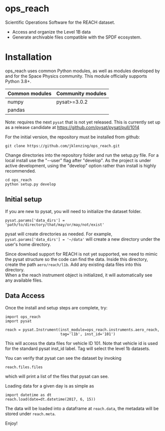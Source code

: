 # ops_reach

Scientific Operations Software for the REACH dataset.  
- Access and organize the Level 1B data
- Generate archivable files compatible with the SPDF ecosystem.

# Installation

ops_reach uses common Python modules, as well as modules developed by
and for the Space Physics community.  This module officially supports
Python 3.8+.  

| Common modules | Community modules |
| -------------- | ----------------- |
| numpy          | pysat>=3.0.2      |
| pandas         |                   |

Note: requires the next `pysat` that is not yet released.  This is currently 
set up as a release candidate at https://github.com/pysat/pysat/pull/1014

For the initial version, the repository must be installed from github:

```
git clone https://github.com/jklenzing/ops_reach.git
```

Change directories into the repository folder and run the setup.py file.  For
a local install use the "--user" flag after "develop".  As the project is under
active development, using the "develop" option rather than install is highly
recommended.

```
cd ops_reach
python setup.py develop
```

## Initial setup
If you are new to pysat, you will need to initialize the dataset folder.
```
pysat.params['data_dirs'] = 'path/to/directory/that/may/or/may/not/exist'
```
pysat will create directories as needed.  For example, 
`pysat.params['data_dirs'] = '~/data'` will create a new directory under the 
user's home directory.

Since download support for REACH is not yet supported, we need to mimic the
pysat structure so the code can find the data.  Inside this directory, create
the path `aero/reach/l1b`.  Add any existing data files into this directory.  
When a the reach instrument object is initialized, it will automatically see any
available files.

## Data Access

Once the install and setup steps are complete, try:
```
import ops_reach
import pysat

reach = pysat.Instrument(inst_module=ops_reach.instruments.aero_reach,
                         tag='l1b', inst_id='101')
```

This will access the data files for vehicle ID 101.  Note that vehicle id is used
for the standard pysat inst_id label.  Tag will select the level 1b datasets.

You can verify that pysat can see the dataset by invoking
```
reach.files.files
```
which will print a list of the files that pysat can see.

Loading data for a given day is as simple as
```
import datetime as dt
reach.load(date=dt.datetime(2017, 6, 15))
```

The data will be loaded into a dataframe at `reach.data`, the metadata will be
stored under `reach.meta`.

Enjoy!
